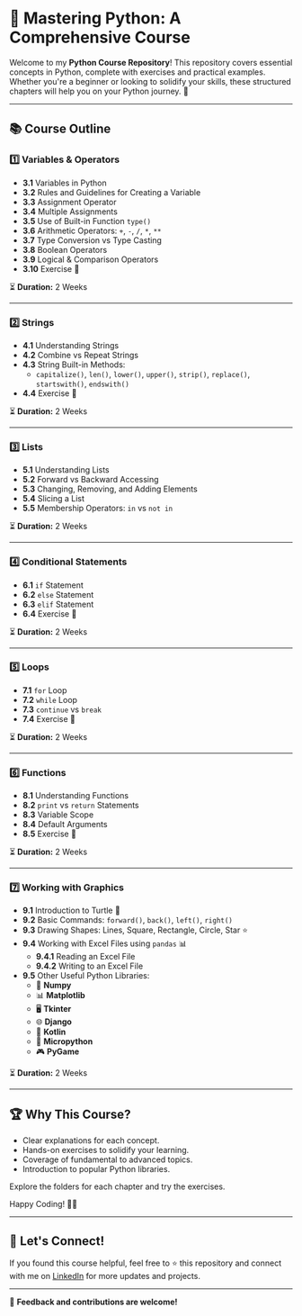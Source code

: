 
# 🐍 **Mastering Python: A Comprehensive Course**

Welcome to my **Python Course Repository**! This repository covers essential concepts in Python, complete with exercises and practical examples. Whether you're a beginner or looking to solidify your skills, these structured chapters will help you on your Python journey. 🚀

---

## 📚 **Course Outline**

### 1️⃣ **Variables & Operators**
- **3.1** Variables in Python  
- **3.2** Rules and Guidelines for Creating a Variable  
- **3.3** Assignment Operator  
- **3.4** Multiple Assignments  
- **3.5** Use of Built-in Function `type()`  
- **3.6** Arithmetic Operators: `+`, `-`, `/`, `*`, `**`  
- **3.7** Type Conversion vs Type Casting  
- **3.8** Boolean Operators  
- **3.9** Logical & Comparison Operators  
- **3.10** Exercise 📝  

⏳ **Duration:** 2 Weeks

---

### 2️⃣ **Strings**
- **4.1** Understanding Strings  
- **4.2** Combine vs Repeat Strings  
- **4.3** String Built-in Methods:  
  - `capitalize()`, `len()`, `lower()`, `upper()`, `strip()`, `replace()`, `startswith()`, `endswith()`  
- **4.4** Exercise 📝  

⏳ **Duration:** 2 Weeks

---

### 3️⃣ **Lists**
- **5.1** Understanding Lists  
- **5.2** Forward vs Backward Accessing  
- **5.3** Changing, Removing, and Adding Elements  
- **5.4** Slicing a List  
- **5.5** Membership Operators: `in` vs `not in`  

⏳ **Duration:** 2 Weeks

---

### 4️⃣ **Conditional Statements**
- **6.1** `if` Statement  
- **6.2** `else` Statement  
- **6.3** `elif` Statement  
- **6.4** Exercise 📝  

⏳ **Duration:** 2 Weeks

---

### 5️⃣ **Loops**
- **7.1** `for` Loop  
- **7.2** `while` Loop  
- **7.3** `continue` vs `break`  
- **7.4** Exercise 📝  

⏳ **Duration:** 2 Weeks

---

### 6️⃣ **Functions**
- **8.1** Understanding Functions  
- **8.2** `print` vs `return` Statements  
- **8.3** Variable Scope  
- **8.4** Default Arguments  
- **8.5** Exercise 📝  

⏳ **Duration:** 2 Weeks

---

### 7️⃣ **Working with Graphics**
- **9.1** Introduction to Turtle 🐢  
- **9.2** Basic Commands: `forward()`, `back()`, `left()`, `right()`  
- **9.3** Drawing Shapes: Lines, Square, Rectangle, Circle, Star ⭐  
- **9.4** Working with Excel Files using `pandas` 📊  
  - **9.4.1** Reading an Excel File  
  - **9.4.2** Writing to an Excel File  
- **9.5** Other Useful Python Libraries:  
  - 🧮 **Numpy**  
  - 📊 **Matplotlib**  
  - 🖥️ **Tkinter**  
  - 🌐 **Django**  
  - 📱 **Kotlin**  
  - 🐍 **Micropython**  
  - 🎮 **PyGame**  

⏳ **Duration:** 2 Weeks

---

## 🏆 **Why This Course?**
- Clear explanations for each concept.
- Hands-on exercises to solidify your learning.
- Coverage of fundamental to advanced topics.
- Introduction to popular Python libraries.



 Explore the folders for each chapter and try the exercises.

 Happy Coding! 🧑‍💻

---

## 🌟 **Let's Connect!**
If you found this course helpful, feel free to ⭐ this repository and connect with me on [LinkedIn](www.linkedin.com/in/muhammad-adnan-khan-133132251) for more updates and projects.

---

📧 **Feedback and contributions are welcome!**
